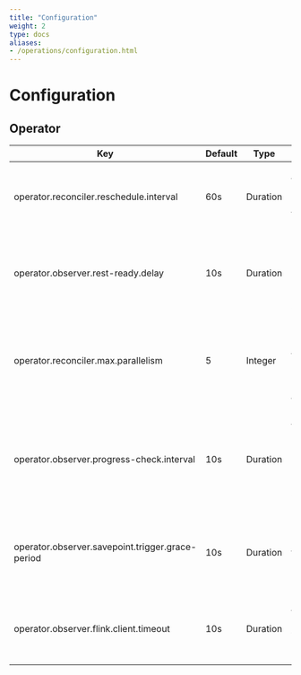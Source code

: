 ```yaml
---
title: "Configuration"
weight: 2
type: docs
aliases:
- /operations/configuration.html
---
```

<!--
Licensed to the Apache Software Foundation (ASF) under one
or more contributor license agreements.  See the NOTICE file
distributed with this work for additional information
regarding copyright ownership.  The ASF licenses this file
to you under the Apache License, Version 2.0 (the
"License"); you may not use this file except in compliance
with the License.  You may obtain a copy of the License at

  http://www.apache.org/licenses/LICENSE-2.0

Unless required by applicable law or agreed to in writing,
software distributed under the License is distributed on an
"AS IS" BASIS, WITHOUT WARRANTIES OR CONDITIONS OF ANY
KIND, either express or implied.  See the License for the
specific language governing permissions and limitations
under the License.
-->

# Configuration

## Operator

| Key  | Default | Type | Description |
| ---- | ------- | ---- | ----------- |
| operator.reconciler.reschedule.interval     |    60s     |  Duration    | The interval for the controller to reschedule the reconcile process.            |
| operator.observer.rest-ready.delay    |  10s       |     Duration |     Final delay before deployment is marked ready after port becomes accessible.        |
| operator.reconciler.max.parallelism     |     5    |  Integer    |    The maximum number of threads running the reconciliation loop. Use -1 for infinite.         |
| operator.observer.progress-check.interval     |  10s       |  Duration    |     The interval for observing status for in-progress operations such as deployment and savepoints.        |
| operator.observer.savepoint.trigger.grace-period     |     10s    |   Duration   |   The interval before a savepoint trigger attempt is marked as unsuccessful.          |
| operator.observer.flink.client.timeout     |     10s    |  Duration    | The timeout for the observer to wait the flink rest client to return.            |
